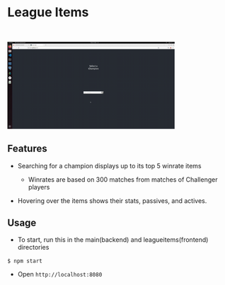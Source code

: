 # League Items

![]()

<img src="https://github.com/OFarmi/league-items/blob/master/img/showcase.gif?raw=true" width="75%" height="75%" />

## Features

- Searching for a champion displays up to its top 5 winrate items
  - Winrates are based on 300 matches from matches of Challenger players

- Hovering over the items shows their stats, passives, and actives.

## Usage

- To start, run this in the main(backend) and leagueitems(frontend) directories

```
$ npm start
```

- Open `http://localhost:8080`
